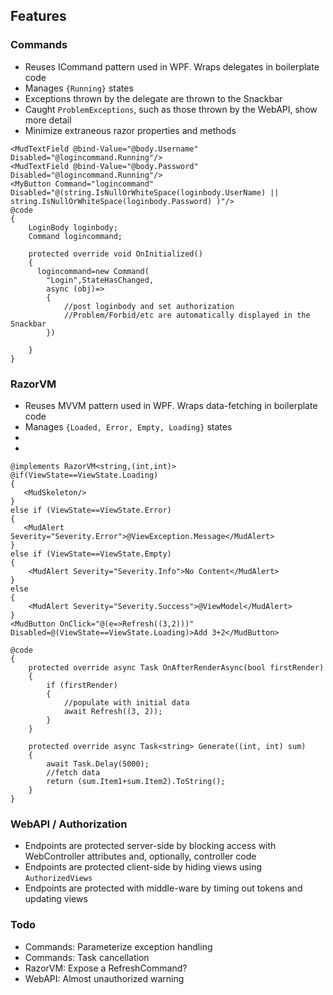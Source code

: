 ## Features

### Commands

* Reuses ICommand pattern used in WPF. Wraps delegates in boilerplate code
* Manages `{Running}` states
* Exceptions thrown by the delegate are thrown to the Snackbar
* Caught `ProblemExceptions`, such as those thrown by the WebAPI, show more detail
* Minimize extraneous razor properties and methods
```
<MudTextField @bind-Value="@body.Username" Disabled="@logincommand.Running"/>
<MudTextField @bind-Value="@body.Password" Disabled="@logincommand.Running"/>
<MyButton Command="logincommand" Disabled="@(string.IsNullOrWhiteSpace(loginbody.UserName) || string.IsNullOrWhiteSpace(loginbody.Password) )"/>
@code
{
    LoginBody loginbody;
    Command logincommand;
    
    protected override void OnInitialized()
    {
      logincommand=new Command(
        "Login",StateHasChanged,
        async (obj)=>
        {
            //post loginbody and set authorization
            //Problem/Forbid/etc are automatically displayed in the Snackbar
        })
        
    }
}
```

### RazorVM

* Reuses MVVM pattern used in WPF. Wraps data-fetching in boilerplate code
* Manages `{Loaded, Error, Empty, Loading}` states
* 
* 
```
@implements RazorVM<string,(int,int)>
@if(ViewState==ViewState.Loading)
{
   <MudSkeleton/>
}
else if (ViewState==ViewState.Error)
{
   <MudAlert Severity="Severity.Error">@ViewException.Message</MudAlert>   
}
else if (ViewState==ViewState.Empty)
{
    <MudAlert Severity="Severity.Info">No Content</MudAlert>
}
else
{
    <MudAlert Severity="Severity.Success">@ViewModel</MudAlert>
}
<MudButton OnClick="@(e=>Refresh((3,2)))" Disabled=@(ViewState==ViewState.Loading)>Add 3+2</MudButton>

@code
{
    protected override async Task OnAfterRenderAsync(bool firstRender)
    {
        if (firstRender)
        {
            //populate with initial data
            await Refresh((3, 2));
        }
    }

    protected override async Task<string> Generate((int, int) sum)
    {
        await Task.Delay(5000);
        //fetch data
        return (sum.Item1+sum.Item2).ToString();
    }      
}
```

### WebAPI / Authorization

* Endpoints are protected server-side by blocking access with WebController attributes and, optionally, controller code
* Endpoints are protected client-side by hiding views using `AuthorizedViews`
* Endpoints are protected with middle-ware by timing out tokens and updating views

### Todo
* Commands: Parameterize exception handling
* Commands: Task cancellation
* RazorVM: Expose a RefreshCommand?
* WebAPI: Almost unauthorized warning
